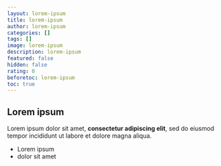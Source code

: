 ```yaml
---
layout: lorem-ipsum
title: lorem-ipsum
author: lorem-ipsum
categories: []
tags: []
image: lorem-ipsum
description: lorem-ipsum
featured: false
hidden: false
rating: 0
beforetoc: lorem-ipsum
toc: true
---
```

## Lorem ipsum

Lorem ipsum dolor sit amet, **consectetur adipiscing elit**, sed do eiusmod tempor incididunt ut labore et dolore magna aliqua.

- Lorem ipsum
- dolor sit amet